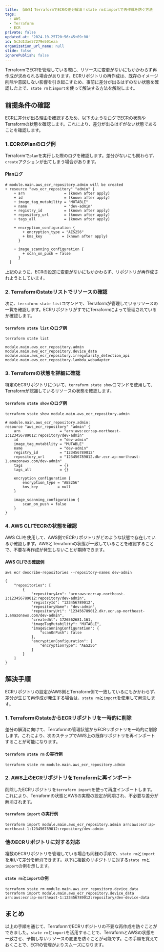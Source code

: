 ```yaml
---
title: 【AWS】TerraformでECRの差分解消！state rmとimportで再作成を防ぐ方法
tags:
  - AWS
  - Terraform
  - ECR
private: false
updated_at: '2024-10-25T20:56:45+09:00'
id: 5c2d13ae57279e501eaa
organization_url_name: null
slide: false
ignorePublish: false
---
```

TerraformでECRを管理している際に、リソースに変更がないにもかかわらず再作成が求められる場合があります。ECRリポジトリの再作成は、既存のイメージ削除や意図しない影響を引き起こすため、事前に差分が出るはずのない状態を確認した上で、`state rm`と`import`を使って解決する方法を解説します。

## 前提条件の確認

ECRに差分が出る理由を確認するため、以下のようなログでECRの状態やTerraformの状態を確認します。これにより、差分が出るはずがない状態であることを確認します。

### 1. ECRのPlanのログ例

Terraformで`plan`を実行した際のログを確認します。差分がないにも関わらず、`create`アクションが出てしまう場合があります。

#### Planログ

```
# module.main.aws_ecr_repository.admin will be created
+ resource "aws_ecr_repository" "admin" {
    + arn                  = (known after apply)
    + id                   = (known after apply)
    + image_tag_mutability = "MUTABLE"
    + name                 = "dev-admin"
    + registry_id          = (known after apply)
    + repository_url       = (known after apply)
    + tags_all             = (known after apply)

    + encryption_configuration {
        + encryption_type = "AES256"
        + kms_key         = (known after apply)
      }

    + image_scanning_configuration {
        + scan_on_push = false
      }
  }
```

上記のように、ECRの設定に変更がないにもかかわらず、リポジトリが再作成されようとしています。

### 2. Terraformのstateリストでリソースの確認

次に、`terraform state list`コマンドで、Terraformが管理しているリソースの一覧を確認します。ECRリポジトリがすでにTerraformによって管理されているか確認します。

#### `terraform state list` のログ例

```
terraform state list

module.main.aws_ecr_repository.admin
module.main.aws_ecr_repository.device_data
module.main.aws_ecr_repository.irregularity_detection_api
module.main.aws_ecr_repository.lambda_webadapter
```

### 3. Terraformの状態を詳細に確認

特定のECRリポジトリについて、`terraform state show`コマンドを使用して、Terraformが認識しているリソースの状態を確認します。

#### `terraform state show` のログ例

```
terraform state show module.main.aws_ecr_repository.admin

# module.main.aws_ecr_repository.admin:
resource "aws_ecr_repository" "admin" {
    arn                  = "arn:aws:ecr:ap-northeast-1:123456789012:repository/dev-admin"
    id                   = "dev-admin"
    image_tag_mutability = "MUTABLE"
    name                 = "dev-admin"
    registry_id          = "123456789012"
    repository_url       = "123456789012.dkr.ecr.ap-northeast-1.amazonaws.com/dev-admin"
    tags                 = {}
    tags_all             = {}

    encryption_configuration {
        encryption_type = "AES256"
        kms_key         = null
    }

    image_scanning_configuration {
        scan_on_push = false
    }
}
```

### 4. AWS CLIでECRの状態を確認

AWS CLIを使用して、AWS側でECRリポジトリがどのような状態で存在しているか確認します。AWSとTerraformの状態が一致していることを確認することで、不要な再作成が発生しないことが期待できます。

#### AWS CLIでの確認例

```
aws ecr describe-repositories --repository-names dev-admin

{
    "repositories": [
        {
            "repositoryArn": "arn:aws:ecr:ap-northeast-1:123456789012:repository/dev-admin",
            "registryId": "123456789012",
            "repositoryName": "dev-admin",
            "repositoryUri": "123456789012.dkr.ecr.ap-northeast-1.amazonaws.com/dev-admin",
            "createdAt": 1726562681.161,
            "imageTagMutability": "MUTABLE",
            "imageScanningConfiguration": {
                "scanOnPush": false
            },
            "encryptionConfiguration": {
                "encryptionType": "AES256"
            }
        }
    ]
}
```

## 解決手順

ECRリポジトリの設定がAWS側とTerraform側で一致しているにもかかわらず、差分が生じて再作成が発生する場合は、`state rm`と`import`を使用して解決します。

### 1. TerraformのstateからECRリポジトリを一時的に削除

差分の解消に向けて、Terraformの管理状態からECRリポジトリを一時的に削除します。これにより、次のステップでAWS上の既存リポジトリを再インポートすることが可能になります。

#### `terraform state rm` の実行例

```
terraform state rm module.main.aws_ecr_repository.admin
```

### 2. AWS上のECRリポジトリをTerraformに再インポート

削除したECRリポジトリを`terraform import`を使って再度インポートします。これにより、Terraformの状態とAWSの実際の設定が同期され、不必要な差分が解消されます。

#### `terraform import` の実行例

```
terraform import module.main.aws_ecr_repository.admin arn:aws:ecr:ap-northeast-1:123456789012:repository/dev-admin
```

### 他のECRリポジトリに対する対応

複数のECRリポジトリを管理している場合も同様の手順で、`state rm`と`import`を用いて差分を解消できます。以下に複数のリポジトリに対する`state rm`と`import`の例を示します。

#### `state rm`と`import`の例

```
terraform state rm module.main.aws_ecr_repository.device_data
terraform import module.main.aws_ecr_repository.device_data arn:aws:ecr:ap-northeast-1:123456789012:repository/dev-device-data
```

## まとめ

以上の手順を通じて、TerraformでECRリポジトリの不要な再作成を防ぐことができました。`state rm`と`import`を活用することで、TerraformとAWSの状態を一致させ、予期しないリソースの変更を防ぐことが可能です。この手順を覚えておくことで、ECRの管理がよりスムーズになります。
